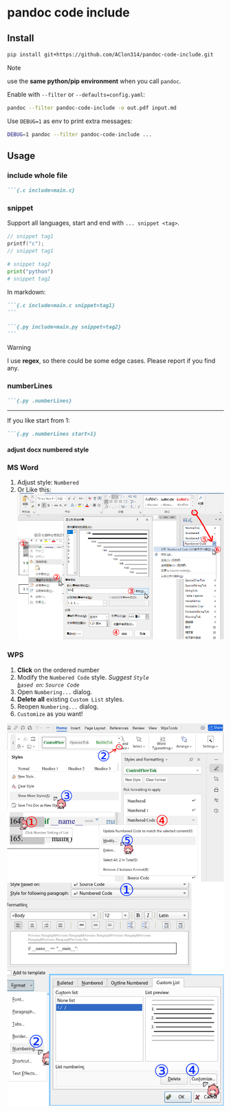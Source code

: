 # pandoc code include

## Install
```sh
pip install git+https://github.com/AClon314/pandoc-code-include.git
```
> [!NOTE]
> use the **same python/pip environment** when you call `pandoc`.

Enable with `--filter` or `--defaults=config.yaml`:
```sh
pandoc --filter pandoc-code-include -o out.pdf input.md
```

Use `DEBUG=1` as env to print extra messages:
```sh
DEBUG=1 pandoc --filter pandoc-code-include ...
```

## Usage
### include whole file
~~~markdown
```{.c include=main.c}
~~~

### snippet
Support all languages, start and end with `... snippet <tag>`.

```c
// snippet tag1
printf("c");
// snippet tag1
```
```python
# snippet tag2
print("python")
# snippet tag2
```

In markdown:
~~~markdown
```{.c include=main.c snippet=tag1}
```

```{.py include=main.py snippet=tag2}
```
~~~

> [!WARNING]
> I use **regex**, so there could be some edge cases. Please report if you find any.

### numberLines
~~~markdown
```{.py .numberLines}
~~~
---
If you like start from 1:
~~~markdown
```{.py .numberLines start=1}
~~~

#### adjust docx numbered style

### MS Word
1. Adjust style: `Numbered`
2. Or Like this:
![ms word](doc/ms_word.webp)

### WPS

1. **Click** on the ordered number
2. Modify the `Numbered Code` style. *Suggest <code>Style <u>b</u>ased on</code>: `Source Code`*
3. Open `Numbering...` dialog.
4. **Delete all** existing `Custom List` styles.
5. Reopen `Numbering...` dialog.
6. `Customize` as you want!

![wps](doc/wps.webp)
![wps](doc/wps_style.webp)

